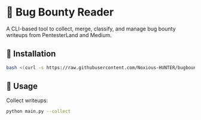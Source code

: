 # 🐞 Bug Bounty Reader

A CLI-based tool to collect, merge, classify, and manage bug bounty writeups from PentesterLand and Medium.

## 🚀 Installation

```bash
bash <(curl -s https://raw.githubusercontent.com/Noxious-HUNTER/bugbounty_reader/main/install.sh)
```
## 🚀 Usage
Collect writeups:
```bash
python main.py --collect
```
